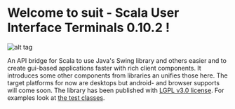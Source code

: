 # Welcome to suit - Scala User Interface Terminals 0.10.2 !

![alt tag](https://travis-ci.org/stevendobay/suit.svg)

An API bridge for Scala to use Java's Swing library and others easier and to create gui-based applications 
faster with rich client components. It introduces some other components from libraries an unifies those here.
The target platforms for now are desktops but android- and browser supports will come soon. 
The library has been published with [LGPL v3.0 license](https://github.com/stevendobay/suit/blob/master/LICENSE).
For examples look at [the test classes](https://github.com/stevendobay/suit/tree/master/src/test/scala).
